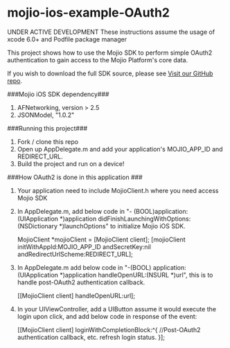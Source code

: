 # mojio-ios-example-OAuth2

UNDER ACTIVE DEVELOPMENT
These instructions assume the usage of xcode 6.0+ and Podfile package manager

This project shows how to use the Mojio SDK to perform simple OAuth2 authentication to gain access to the Mojio Platform's core data.

If you wish to download the full SDK source, please see [Visit our GitHub repo](https://github.com/mojio/mojio-ios-sdk).

###Mojio iOS SDK dependency###
1. AFNetworking, version > 2.5
2. JSONModel, "1.0.2"

###Running this project###
1. Fork / clone this repo
2. Open up AppDelegate.m and add your application's MOJIO_APP_ID and REDIRECT_URL.
3. Build the project and run on a device!

###How OAuth2 is done in this application ###
1. Your application need to include MojioClient.h where you need access Mojio SDK

2. In AppDelegate.m, add below code in "- (BOOL)application:(UIApplication *)application didFinishLaunchingWithOptions:(NSDictionary *)launchOptions" to initialize Mojio iOS SDK.

    MojioClient *mojioClient = [MojioClient client];
    [mojioClient initWithAppId:MOJIO_APP_ID andSecretKey:nil andRedirectUrlScheme:REDIRECT_URL];

3. In AppDelegate.m add below code in "-(BOOL) application:(UIApplication *)application handleOpenURL:(NSURL *)url", this is to handle post-OAuth2 authentication callback.

    [[MojioClient client] handleOpenURL:url];

4. In your UIViewController, add a UIButton assume it would execute the login upon click, and add below code in response of the event:

    [[MojioClient client] loginWithCompletionBlock:^{
        //Post-OAuth2 authentication callback, etc. refresh login status.
    }];
    
